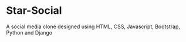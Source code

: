 # Star-Social
A social media clone designed using HTML, CSS, Javascript, Bootstrap, Python and Django
